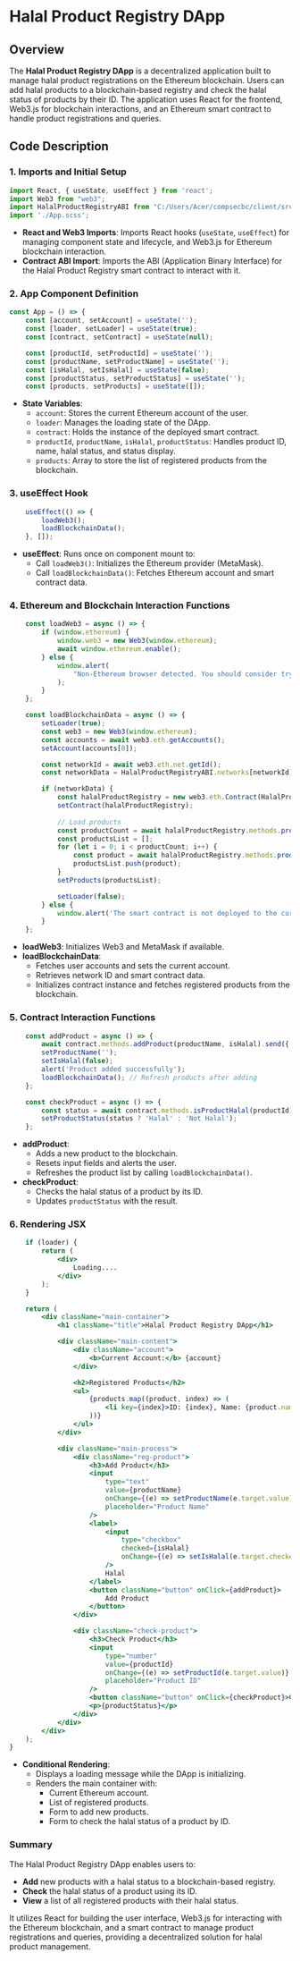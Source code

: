 # Halal Product Registry DApp

## Overview

The **Halal Product Registry DApp** is a decentralized application built to manage halal product registrations on the Ethereum blockchain. Users can add halal products to a blockchain-based registry and check the halal status of products by their ID. The application uses React for the frontend, Web3.js for blockchain interactions, and an Ethereum smart contract to handle product registrations and queries.

## Code Description

### 1. Imports and Initial Setup
```jsx
import React, { useState, useEffect } from 'react';
import Web3 from "web3";
import HalalProductRegistryABI from "C:/Users/Acer/compsecbc/client/src/artifacts/HalalProductRegistry.json";
import './App.scss';
```
- **React and Web3 Imports**: Imports React hooks (`useState`, `useEffect`) for managing component state and lifecycle, and Web3.js for Ethereum blockchain interaction.
- **Contract ABI Import**: Imports the ABI (Application Binary Interface) for the Halal Product Registry smart contract to interact with it.

### 2. App Component Definition
```jsx
const App = () => {
    const [account, setAccount] = useState('');
    const [loader, setLoader] = useState(true);
    const [contract, setContract] = useState(null);

    const [productId, setProductId] = useState('');
    const [productName, setProductName] = useState('');
    const [isHalal, setIsHalal] = useState(false);
    const [productStatus, setProductStatus] = useState('');
    const [products, setProducts] = useState([]);
```
- **State Variables**: 
  - `account`: Stores the current Ethereum account of the user.
  - `loader`: Manages the loading state of the DApp.
  - `contract`: Holds the instance of the deployed smart contract.
  - `productId`, `productName`, `isHalal`, `productStatus`: Handles product ID, name, halal status, and status display.
  - `products`: Array to store the list of registered products from the blockchain.

### 3. useEffect Hook
```jsx
    useEffect(() => {
        loadWeb3();
        loadBlockchainData();
    }, []);
```
- **useEffect**: Runs once on component mount to:
  - Call `loadWeb3()`: Initializes the Ethereum provider (MetaMask).
  - Call `loadBlockchainData()`: Fetches Ethereum account and smart contract data.

### 4. Ethereum and Blockchain Interaction Functions
```jsx
    const loadWeb3 = async () => {
        if (window.ethereum) {
            window.web3 = new Web3(window.ethereum);
            await window.ethereum.enable();
        } else {
            window.alert(
                "Non-Ethereum browser detected. You should consider trying MetaMask!"
            );
        }
    };

    const loadBlockchainData = async () => {
        setLoader(true);
        const web3 = new Web3(window.ethereum);
        const accounts = await web3.eth.getAccounts();
        setAccount(accounts[0]);

        const networkId = await web3.eth.net.getId();
        const networkData = HalalProductRegistryABI.networks[networkId];

        if (networkData) {
            const halalProductRegistry = new web3.eth.Contract(HalalProductRegistryABI.abi, networkData.address);
            setContract(halalProductRegistry);
            
            // Load products
            const productCount = await halalProductRegistry.methods.productCount().call();
            const productsList = [];
            for (let i = 0; i < productCount; i++) {
                const product = await halalProductRegistry.methods.products(i).call();
                productsList.push(product);
            }
            setProducts(productsList);

            setLoader(false);
        } else {
            window.alert('The smart contract is not deployed to the current network');
        }
    };
```
- **loadWeb3**: Initializes Web3 and MetaMask if available.
- **loadBlockchainData**: 
  - Fetches user accounts and sets the current account.
  - Retrieves network ID and smart contract data.
  - Initializes contract instance and fetches registered products from the blockchain.

### 5. Contract Interaction Functions
```jsx
    const addProduct = async () => {
        await contract.methods.addProduct(productName, isHalal).send({ from: account });
        setProductName('');
        setIsHalal(false);
        alert('Product added successfully');
        loadBlockchainData(); // Refresh products after adding
    };

    const checkProduct = async () => {
        const status = await contract.methods.isProductHalal(productId).call();
        setProductStatus(status ? 'Halal' : 'Not Halal');
    };
```
- **addProduct**: 
  - Adds a new product to the blockchain.
  - Resets input fields and alerts the user.
  - Refreshes the product list by calling `loadBlockchainData()`.
- **checkProduct**: 
  - Checks the halal status of a product by its ID.
  - Updates `productStatus` with the result.

### 6. Rendering JSX
```jsx
    if (loader) {
        return (
            <div>
                Loading....
            </div>
        );
    }

    return (
        <div className="main-container">
            <h1 className="title">Halal Product Registry DApp</h1>

            <div className="main-content">
                <div className="account">
                    <b>Current Account:</b> {account}
                </div>

                <h2>Registered Products</h2>
                <ul>
                    {products.map((product, index) => (
                        <li key={index}>ID: {index}, Name: {product.name}, Status: {product.isHalal ? 'Halal' : 'Not Halal'}</li>
                    ))}
                </ul>
            </div>

            <div className="main-process">
                <div className="reg-product">
                    <h3>Add Product</h3>
                    <input
                        type="text"
                        value={productName}
                        onChange={(e) => setProductName(e.target.value)}
                        placeholder="Product Name"
                    />
                    <label>
                        <input
                            type="checkbox"
                            checked={isHalal}
                            onChange={(e) => setIsHalal(e.target.checked)}
                        />
                        Halal
                    </label>
                    <button className="button" onClick={addProduct}>
                        Add Product
                    </button>
                </div>

                <div className="check-product">
                    <h3>Check Product</h3>
                    <input
                        type="number"
                        value={productId}
                        onChange={(e) => setProductId(e.target.value)}
                        placeholder="Product ID"
                    />
                    <button className="button" onClick={checkProduct}>Check</button>
                    <p>{productStatus}</p>
                </div>
            </div>
        </div>
    );
}
```
- **Conditional Rendering**: 
  - Displays a loading message while the DApp is initializing.
  - Renders the main container with:
    - Current Ethereum account.
    - List of registered products.
    - Form to add new products.
    - Form to check the halal status of a product by ID.

### Summary

The Halal Product Registry DApp enables users to:
- **Add** new products with a halal status to a blockchain-based registry.
- **Check** the halal status of a product using its ID.
- **View** a list of all registered products with their halal status.

It utilizes React for building the user interface, Web3.js for interacting with the Ethereum blockchain, and a smart contract to manage product registrations and queries, providing a decentralized solution for halal product management.

